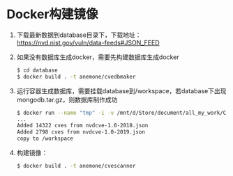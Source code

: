 # Docker构建镜像

1. 下载最新数据到database目录下，下载地址：https://nvd.nist.gov/vuln/data-feeds#JSON_FEED

2. 如果没有数据库生成docker，需要先构建数据库生成docker

   ```bash
   $ cd database
   $ docker build . -t anemone/cvedbmaker
   ```

3. 运行容器生成数据库，需要挂载database到/workspace，若database下出现mongodb.tar.gz，则数据库制作成功

   ```bash
   $ docker run --name "tmp" -i -v /mnt/d/Store/document/all_my_work/CZY/CVEScanner/database:/workspace anemone/cvescanner
   ...
   Added 14322 cves from nvdcve-1.0-2018.json
   Added 2798 cves from nvdcve-1.0-2019.json
   copy to /workspace
   ```

4. 构建镜像：

   ```bash
   $ docker build . -t anemone/cvescanner
   ```

   